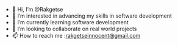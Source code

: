 - 👋 Hi, I’m @Rakgetse
- 👀 I’m interested in advancing my skills in software development 
- 🌱 I’m currently learning software development 
- 💞️ I’m looking to collaborate on real world projects 
- 📫 How to reach me :rakgetseinnocent@gmail.com 

<!---
Rakgetse/Rakgetse is a ✨ special ✨ repository because its `README.md` (this file) appears on your GitHub profile.
You can click the Preview link to take a look at your changes.
--->
